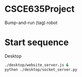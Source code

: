 # CSCE635Project
 Bump-and-run (tag) robot


# Start sequence

Desktop

```sh
./desktop/website_server.js &
python ./desktop/socket_server.py
```